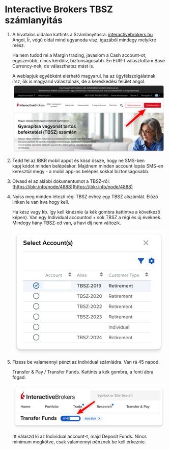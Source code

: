 # Interactive Brokers TBSZ számlanyitás

1. A hivatalos oldalon kattints a Számlanyitásra: [interactivebrokers.hu](https://www.interactivebrokers.hu/hu/home.php) Angol, Ír, végű oldal mind ugyanoda visz, igazából mindegy melyikre mész.

   Ha nem tudod mi a Margin trading, javaslom a Cash account-ot, egyszerűbb, nincs kérdőív, biztonságosabb. Én EUR-t választottam Base Currency-nek, de választhatsz mást is.

   A weblapjuk egyébként elérhető magyarul, ha az ügyfélszolgálatnak írsz, ők is magyarul válaszolnak, de a kereskedési felület angol.
   ![Számlanyitás gombra kattintás](../images/nyitas.png)

2. Tedd fel az IBKR mobil appot és kösd össze, hogy ne SMS-ben kapj kódot minden belépéskor. Majdnem minden account lopás SMS-en keresztül megy - a mobil app-os belépés sokkal biztonságosabb.

3. Olvasd el az alábbi dokumentumot a TBSZ-ről: [https://ibkr.info/node/4888](https://ibkr.info/node/4888)

4. Nyiss meg minden létező régi TBSZ évhez egy TBSZ alszámlát. Előző linken le van írva hogy kell.

   Ha kész vagy kb. így kell kinéznie (a kék gombra kattintva a következő képen). Van egy Individual accountod + sok TBSZ a régi és új éveknek. Mindegy hány TBSZ-ed van, a havi díj nem változik.

   ![Számlák listája a felhasználódón](../images/account_selector.png)

5. Fizess be valamennyi pénzt az Individual számládra. Van rá 45 napod.

   Transfer & Pay / Transfer Funds. Kattints a kék gombra, a fenti ábra fogad.

   ![Számlaválasztó gomb](../images/selector_button.png)

   Itt válaszd ki az Individual account-t, majd Deposit Funds. Nincs minimum megkötve, csak valamennyi pénznek be kell érkeznie.
